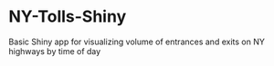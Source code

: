 # NY-Tolls-Shiny
Basic Shiny app for visualizing volume of entrances and exits on NY highways by time of day
